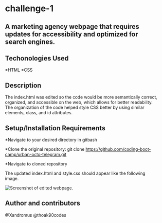 # challenge-1

## A marketing agency webpage that requires updates for accessibility and optimized for search engines.

## Techonologies Used

*HTML
*CSS

## Description

The index.html was edited so the code would be more semantically correct, organized, and accessible on the web, which allows for better readability. The organization of the code helped style CSS better by using similar elements, class, and id attributes. 

## Setup/Installation Requirements

*Navigate to your desired directory in gitbash

*Clone the original repository:
git clone https://github.com/coding-boot-camp/urban-octo-telegram.git

*Navigate to cloned repository

The updated index.html and style.css should appear like the following image.

![Screenshot of edited webpage.](https://github.com/thoak90codes/challenge-1/blob/main/assets/images/HoriseonSS.png)

## Author and contributors
@Xandromus 
@thoak90codes
